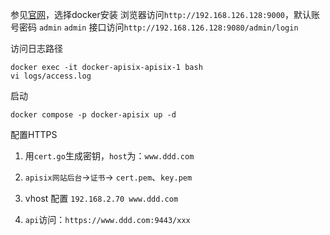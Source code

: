 参见[官网](https://apisix.apache.org/zh/docs/apisix/installation-guide/)，选择docker安装
浏览器访问`http://192.168.126.128:9000`，默认账号密码 `admin` `admin`
接口访问`http://192.168.126.128:9080/admin/login`

访问日志路径
```
docker exec -it docker-apisix-apisix-1 bash
vi logs/access.log
```
启动
```
docker compose -p docker-apisix up -d
```
配置HTTPS
1. 用`cert.go`生成密钥，`host`为：`www.ddd.com`
2. `apisix网站后台`->`证书`-> `cert.pem`、`key.pem`
3. vhost 配置 `192.168.2.70 www.ddd.com`

4. `api`访问：`https://www.ddd.com:9443/xxx`
